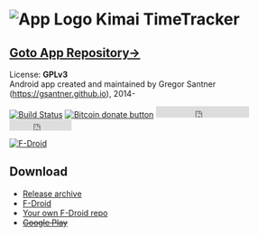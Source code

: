 ![App Logo](https://raw.githubusercontent.com/gsantner/kimai-android/master/app/src/main/res/drawable-hdpi/ic_launcher.png "App Logo") Kimai TimeTracker
=======

## [Goto App Repository→](https://github.com/gsantner/kimai-android)
License: **GPLv3**  
Android app created and maintained by Gregor Santner (<https://gsantner.github.io>), 2014-  

[![Build Status](https://travis-ci.org/gsantner/kimai-android.svg?branch=master)](https://travis-ci.org/gsantner/kimai-android)
<span class="badge-bitcoin"><a href="https://gsantner.github.io/donate/#donate" title="Donate once-off to this project using Bitcoin"><img src="https://img.shields.io/badge/bitcoin-donate-yellow.svg" alt="Bitcoin donate button" /></a></span>
<span class="badge-githubfollow"><iframe src="https://ghbtns.com/github-btn.html?user=gsantner&amp;type=follow&amp;count=true" allowtransparency="true" frameborder="0" scrolling="0" width="165" height="20"></iframe></span>
<span class="badge-githubstar"><iframe src="https://ghbtns.com/github-btn.html?user=gsantner&amp;repo=kimai-android&amp;type=watch&amp;count=true" allowtransparency="true" frameborder="0" scrolling="0" width="110" height="20"></iframe></span>

[![F-Droid](https://f-droid.org/wiki/images/0/06/F-Droid-button_get-it-on.png)](https://f-droid.org/repository/browse/?fdfilter=kimai&fdid=de.live.gdev.timetracker)


## Download

* [Release archive](https://github.com/gsantner/kimai-android/releases)
* [F-Droid](https://f-droid.org/repository/browse/?fdid=de.live.gdev.timetracker)
* [Your own F-Droid repo](https://gitlab.com/fdroid/fdroiddata/blob/master/metadata/de.live.gdev.timetracker.txt)
* [~~Google Play~~](https://play.google.com/store/apps/details?id=de.live.gdev.timetracker)
